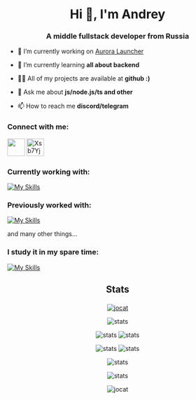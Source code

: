 <h1 align="center">Hi 👋, I'm Andrey</h1>
<h3 align="center">A middle fullstack developer from Russia</h3>

- 🔭 I’m currently working on [Aurora Launcher](https://github.com/AuroraTeam)

- 🌱 I’m currently learning **all about backend**

- 👨‍💻 All of my projects are available at **github :)**

- 💬 Ask me about **js/node.js/ts and other**

- 📫 How to reach me **discord/telegram**

### Connect with me:

<p>
  <a href="https://discord.com/users/199231799124164608" target="blank"
    ><img
      src="https://skillicons.dev/icons?i=discord"
      height="40"
      width="40"
  /></a>
  <a href="https://t.me/JCat98" target="blank"
    ><img
      src="https://telegram.org/img/t_logo.svg"
      alt="Xsb7Yjp"
      height="40"
      width="40"
  /></a>
</p>

### Currently working with:

[![My Skills](https://skillicons.dev/icons?i=linux,bash,git,github,nginx,md,html,css,js,ts,nodejs,electron,mysql,mongodb,redis,nestjs,nextjs,nuxtjs,vue,react,vite,sass,tailwind,materialui,cloudflare,figma,postman,idea,vscode)](https://skillicons.dev)

### Previously worked with:

[![My Skills](https://skillicons.dev/icons?i=php,laravel,bootstrap,jquery,express,sequelize,gulp,webpack,gamemakerstudio,gitlab)](https://skillicons.dev)

<p>and many other things...</p>

### I study it in my spare time:

[![My Skills](https://skillicons.dev/icons?i=svelte,java,cs,dart,go,docker,kubernetes,sentry,unity,deno,tauri,rust)](https://skillicons.dev)

<h2><p align="center">Stats</p></h2>
<p align="center">
  <a href="https://github.com/ryo-ma/github-profile-trophy"
    ><img
      src="https://github-profile-trophy.vercel.app/?username=jocat&column=-1&margin-w=10"
      alt="jocat"
  /></a>
</p>
<p align="center">
  <img
    src="https://github-profile-summary-cards.vercel.app/api/cards/profile-details?username=jocat&theme=github"
    alt="stats"
  />
</p>
<p align="center">
  <img
    src="https://github-profile-summary-cards.vercel.app/api/cards/repos-per-language?username=jocat&theme=github"
    alt="stats"
  />
  <img
    src="https://github-profile-summary-cards.vercel.app/api/cards/most-commit-language?username=jocat&theme=github"
    alt="stats"
  />
</p>
<p align="center">
  <img
    src="https://github-profile-summary-cards.vercel.app/api/cards/stats?username=jocat&theme=github"
    alt="stats"
  />
  <img
    src="https://github-profile-summary-cards.vercel.app/api/cards/productive-time?username=jocat&theme=github&utcOffset=3"
    alt="stats"
  />
</p>
<p align="center">
  <img
    src="https://github-readme-stats.vercel.app/api?username=jocat&show_icons=true&count_private=true"
    alt="stats"
  />
</p>
<p align="center">
  <img
    src="https://github-readme-stats.vercel.app/api/wakatime?username=JoCat&layout=compact"
    alt="stats"
  />
</p>
<p align="center">
  <img
    src="https://komarev.com/ghpvc/?username=jocat&label=Profile%20views&color=00cc4e&style=flat"
    alt="jocat"
  />
</p>
